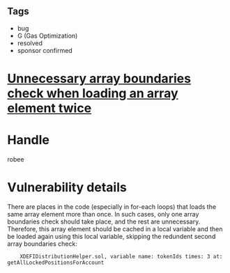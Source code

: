 ## Tags

- bug
- G (Gas Optimization)
- resolved
- sponsor confirmed

# [Unnecessary array boundaries check when loading an array element twice](https://github.com/code-423n4/2022-01-xdefi-findings/issues/8) 

# Handle

robee


# Vulnerability details

There are places in the code (especially in for-each loops) that loads the same array element more
than once. In such cases, only one array boundaries check should take place, and the rest are unnecessary.
Therefore, this array element should be cached in a local variable and then be loaded 
again using this local variable, skipping the redundent second array boundaries check: 

        XDEFIDistributionHelper.sol, variable name: tokenIds times: 3 at: getAllLockedPositionsForAccount


